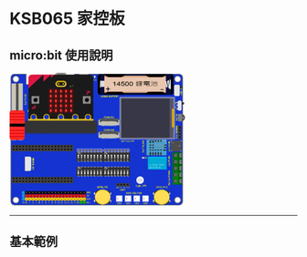 

# KSB065 家控板

## micro:bit 使用說明



<img src="images/KSB065/0002.png" alt="00000" style="zoom:30%;" />



------

## 基本範例

